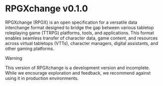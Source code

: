 # RPGXchange v0.1.0

RPGXchange (RPGX) is an open specification for a versatile data interchange format designed to bridge the gap between various tabletop roleplaying game (TTRPG) platforms, tools, and applications. This format enables seamless transfer of character data, game content, and resources across virtual tabletops (VTTs), character managers, digital assistants, and other gaming platforms.

> [!Warning]
> This version of RPGXchange is a development version and incomplete. While we encourage exploration and feedback, we recommend against using it in production environments.
